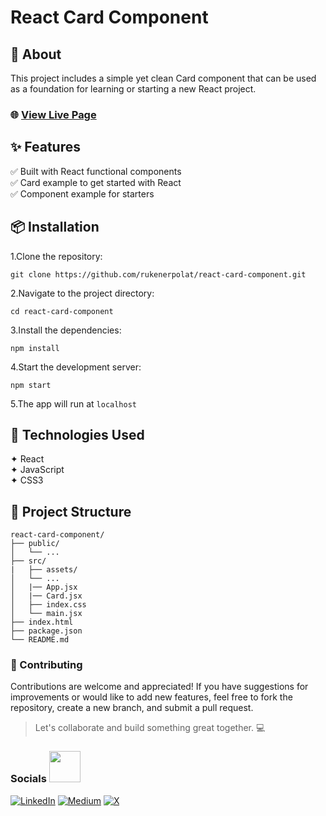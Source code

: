 # React Card Component

## 📌 About

This project includes a simple yet clean Card component that can be used as a foundation for learning or starting a new React project.

### 🌐 [View Live Page](https://react-cardcomponent.netlify.app/)

## ✨ Features

✅ Built with React functional components  
✅ Card example to get started with React  
✅ Component example for starters

## 📦 Installation

1.Clone the repository:

```
git clone https://github.com/rukenerpolat/react-card-component.git
```

2.Navigate to the project directory:

```
cd react-card-component
```

3.Install the dependencies:

```
npm install
```

4.Start the development server:

```
npm start
```

5.The app will run at `localhost`

## 🧩 Technologies Used

✦ React  
✦ JavaScript  
✦ CSS3

## 📁 Project Structure

```
react-card-component/
├── public/
│   └── ...
├── src/
|   ├── assets/
│   └── ...
│   |── App.jsx
│   |── Card.jsx
│   ├── index.css
│   └── main.jsx
├── index.html
├── package.json
└── README.md
```

### 🤝 Contributing

Contributions are welcome and appreciated!
If you have suggestions for improvements or would like to add new features, feel free to fork the repository, create a new branch, and submit a pull request.

> Let's collaborate and build something great together. 💻

### Socials <img src="https://media.giphy.com/media/mGcNjsfWAjY5AEZNw6/giphy.gif" width="50">

[![LinkedIn](https://img.shields.io/badge/-LinkedIn-827a67?style=flat&logo=linkedin&logoColor=white)](https://linkedin.com/in/rukenerpolat)
[![Medium](https://img.shields.io/badge/-Medium-827a67?style=flat&logo=medium&logoColor=white)](https://medium.com/@rukenerpolat)
[![X](https://img.shields.io/badge/-X-827a67?style=flat&logo=x&logoColor=white)](https://x.com/rukenerpolat)
